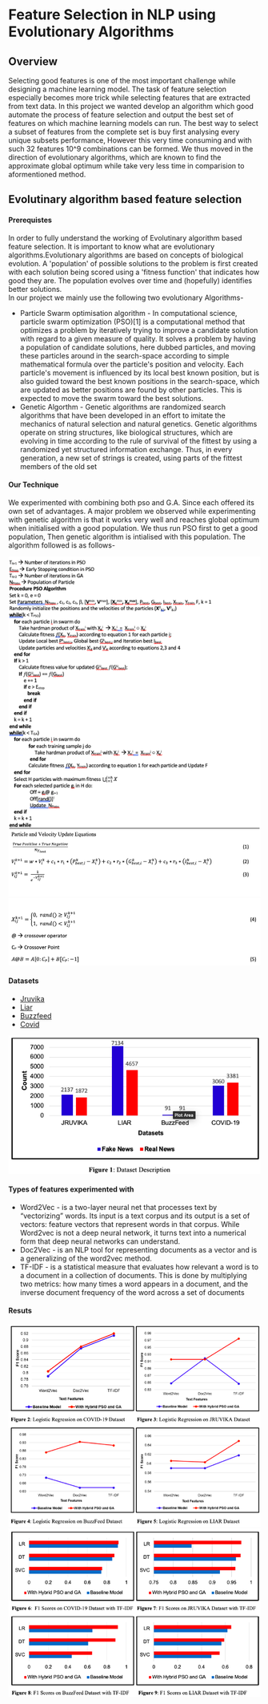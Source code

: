 # Feature Selection in NLP using Evolutionary Algorithms


## Overview
Selecting good features is one of the most important challenge while designing a machine learning model. The task of feature selection especially becomes more trick while selecting features that are extracted from text data. In this project we wanted develop an algorithm which good automate the process of feature selection and output the best set of features on which machine learning models can run. The best way to select a subset of features from the complete set is buy first analysing every unique subsets performance, However this very time consuming and with such 32 features 10^9 combinations can be formed. We thus moved in the direction of evolutionary algorithms, which are known to find the approximate global optimum while take very less time in comparision to aformentioned method.

## Evolutinary algorithm based feature selection
#### Prerequistes
In order to fully understand the working of Evolutinary algorithm based feature selection. It is important to know what are evolutionary algorithms.Evolutionary algorithms are based on concepts of biological evolution. A 'population' of possible solutions to the problem is first created with each solution being scored using a 'fitness function' that indicates how good they are. The population evolves over time and (hopefully) identifies better solutions.<br>
In our project we mainly use the following two evolutionary Algorithms- <br>
* Particle Swarm optimisation algorithm - In computational science, particle swarm optimization (PSO)[1] is a computational method that optimizes a problem by iteratively trying to improve a candidate solution with regard to a given measure of quality. It solves a problem by having a population of candidate solutions, here dubbed particles, and moving these particles around in the search-space according to simple mathematical formula over the particle's position and velocity. Each particle's movement is influenced by its local best known position, but is also guided toward the best known positions in the search-space, which are updated as better positions are found by other particles. This is expected to move the swarm toward the best solutions.
* Genetic Algorthm - Genetic algorithms are randomized search algorithms that have been developed in an effort to imitate the mechanics of natural selection and natural genetics. Genetic algorithms operate on string structures, like biological structures, which are evolving in time according to the rule of survival of the fittest by using a randomized yet structured information exchange. Thus, in every generation, a new set of strings is created, using parts of the fittest members of the old set<br>
#### Our Technique
We experimented with combining both pso and G.A. Since each offered its own set of advantages. A major problem we observed while experimenting with genetic algorithm is that it works very well and reaches global optimum when initialised with a good population. We thus run PSO first to get a good population, Then genetic algorithm is intialised with this population. The algorithm followed is as follows- <br>

![ALgorithm](https://github.com/AnunayGupta/Feature-Selection-in-NLP-through-Evolutionary-Optimisation-Algorithms/blob/34b101dbf151fcec1e7bf70cd594a9e8cafb6b29/Static/Screenshot%202021-07-18%20at%201.27.37%20AM.png)
![ALgorithm](https://github.com/AnunayGupta/Feature-Selection-in-NLP-through-Evolutionary-Optimisation-Algorithms/blob/34b101dbf151fcec1e7bf70cd594a9e8cafb6b29/Static/Screenshot%202021-07-18%20at%201.27.48%20AM.png)
![ALgorithm](https://github.com/AnunayGupta/Feature-Selection-in-NLP-through-Evolutionary-Optimisation-Algorithms/blob/34b101dbf151fcec1e7bf70cd594a9e8cafb6b29/Static/Screenshot%202021-07-18%20at%201.27.56%20AM.png)


#### Datasets
* [Jruvika](https://www.kaggle.com/jruvika/datasets)
* [Liar](https://github.com/thiagorainmaker77/liar_dataset)
* [Buzzfeed](https://www.kaggle.com/sohamohajeri/buzzfeed-news-analysis-and-classification)
* [Covid](https://competitions.codalab.org/competitions/26655)

![Dataset balanced visualisation](https://github.com/AnunayGupta/Feature-Selection-in-NLP-through-Evolutionary-Optimisation-Algorithms/blob/e5092b845fe66e5eda27c6a847dcaa3e8208928b/Static/Screenshot%202021-07-18%20at%201.53.37%20AM.png "This is a sample image.")


#### Types of features experimented with
* Word2Vec - is a two-layer neural net that processes text by “vectorizing” words. Its input is a text corpus and its output is a set of vectors: feature vectors that represent words in that corpus. While Word2vec is not a deep neural network, it turns text into a numerical form that deep neural networks can understand.
* Doc2Vec -  is an NLP tool for representing documents as a vector and is a generalizing of the word2vec method.
* TF-IDF - is a statistical measure that evaluates how relevant a word is to a document in a collection of documents. This is done by multiplying two metrics: how many times a word appears in a document, and the inverse document frequency of the word across a set of documents

#### Resuts
![Results](https://github.com/AnunayGupta/Feature-Selection-in-NLP-through-Evolutionary-Optimisation-Algorithms/blob/bcfb921b18c8e293d438a4ea313593ad5a898654/Static/Screenshot%202021-07-18%20at%201.53.05%20AM.png)
![Results](https://github.com/AnunayGupta/Feature-Selection-in-NLP-through-Evolutionary-Optimisation-Algorithms/blob/bcfb921b18c8e293d438a4ea313593ad5a898654/Static/Screenshot%202021-07-18%20at%201.53.19%20AM.png)
